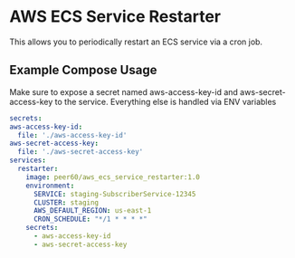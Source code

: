 # AWS ECS Service Restarter
This allows you to periodically restart an ECS service via a cron job.

## Example Compose Usage
Make sure to expose a secret named aws-access-key-id and aws-secret-access-key to the service. Everything else is handled via ENV variables

``` yml
secrets:
aws-access-key-id:
  file: './aws-access-key-id'
aws-secret-access-key:
  file: './aws-secret-access-key'
services:
  restarter:
    image: peer60/aws_ecs_service_restarter:1.0
    environment:
      SERVICE: staging-SubscriberService-12345
      CLUSTER: staging
      AWS_DEFAULT_REGION: us-east-1
      CRON_SCHEDULE: "*/1 * * * *"
    secrets:
      - aws-access-key-id
      - aws-secret-access-key
```
